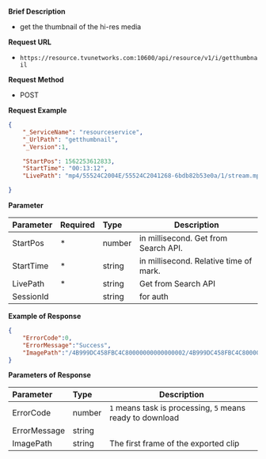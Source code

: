 **Brief Description** 

- get the thumbnail of the hi-res media

**Request URL** 
- `https://resource.tvunetworks.com:10600/api/resource/v1/i/getthumbnail`
  
**Request Method**
- POST 

**Request Example**

```JSON
{
    "_ServiceName": "resourceservice",
    "_UrlPath": "getthumbnail",
    "_Version":1,

	"StartPos": 1562253612833,
	"StartTime": "00:13:12",
	"LivePath": "mp4/55524C2004E/55524C2041268-6bdb82b53e0a/1/stream.mpd",

}

```

**Parameter** 

|Parameter|Required|Type|Description|
|:----    |:---|:----- |-----   |
|StartPos |\*  |number | in millisecond. Get from Search API.
|StartTime |\*  |string | in millisecond. Relative time of mark.
|LivePath |\*  |string | Get from Search API 
|SessionId |  |string  | for auth

**Example of Response**

```JSON
{
	"ErrorCode":0,
	"ErrorMessage":"Success",
	"ImagePath":"/4B999DC458FBC4C80000000000000002/4B999DC458FBC4C80000000000000002_20200316-02-21-49_4B999DC458FBC4C80000000000000002_FE31F2B2CEAA2E63_4b13335c-2fc1-45ea-9cb5-f92065a26e91_1584973791094_7170000.jpg",
}
```

**Parameters of Response**

|Parameter|Type|Description|
|:-----  |:-----|----- |
|ErrorCode |number  | `1` means task is processing, `5` means ready to download |
|ErrorMessage |string  | |
|ImagePath |string  | The first frame of the exported clip |
